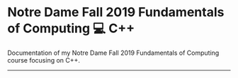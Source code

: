# Notre Dame Fall 2019 Fundamentals of Computing :computer: C++

Documentation of my Notre Dame Fall 2019 Fundamentals of Computing course focusing on C++.

---

